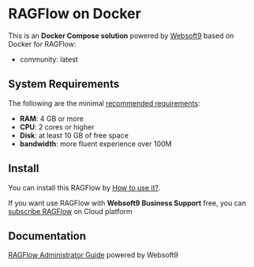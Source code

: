 # RAGFlow on Docker  

This is an **Docker Compose solution** powered by [Websoft9](https://www.websoft9.com) based on Docker for RAGFlow:


 - community:  latest


## System Requirements

The following are the minimal [recommended requirements](https://ragflow.io):

* **RAM**: 4 GB or more
* **CPU**: 2 cores or higher
* **Disk**: at least 10 GB of free space
* **bandwidth**: more fluent experience over 100M  

## Install

You can install this RAGFlow by [How to use it?](https://github.com/Websoft9/docker-library#how-to-use-it).   

If you want use RAGFlow with **Websoft9 Business Support** free, you can [subscribe RAGFlow](https://www.websoft9.com/apps) on Cloud platform

## Documentation

[RAGFlow Administrator Guide](https://support.websoft9.com/docs/ragflow) powered by Websoft9